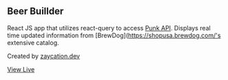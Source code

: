 ## Beer Buillder

React JS app that utilizes react-query to access [Punk API](https://punkapi.com/). Displays real time updated information from [BrewDog](https://shopusa.brewdog.com/'s extensive catalog.

Created by [zaycation.dev](https://zaycation.dev)

[View Live](https://beerbuilder.netlify.app)
